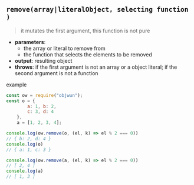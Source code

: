 ## `remove(array|literalObject, selecting function )`  
> it mutates the first argument, this function is not pure
- **parameters**:
    - the array or literal to remove from
    - the function that selects the elements to be removed
- **output**: resulting object
- **throws**: if the first argument is not an array or a object literal; if the second argument is not a function

example
``` js
const ow = require("objwun");
const o = {
        a: 1, b: 2,
        c: 3, d: 4
    },
    a = [1, 2, 3, 4];

console.log(ow.remove(o, (el, k) => el % 2 === 0))
// { b: 2, d: 4 }
console.log(o)
// { a: 1, c: 3 }

console.log(ow.remove(a, (el, k) => el % 2 === 0))
// [ 2, 4 ]
console.log(a)
// [ 1, 3 ]

```